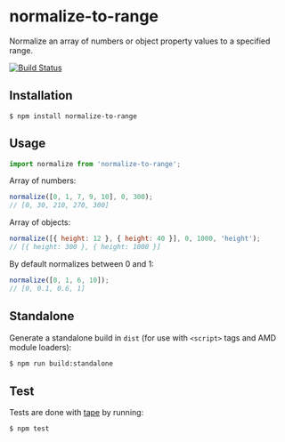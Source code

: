 # normalize-to-range

Normalize an array of numbers or object property values to a specified range.

[![Build Status](https://travis-ci.org/zakangelle/normalize-to-range.svg?branch=master)](https://travis-ci.org/zakangelle/normalize-to-range)

## Installation

```
$ npm install normalize-to-range
```

## Usage

```js
import normalize from 'normalize-to-range';
```

Array of numbers:

```js
normalize([0, 1, 7, 9, 10], 0, 300);
// [0, 30, 210, 270, 300]
```

Array of objects:

```js
normalize([{ height: 12 }, { height: 40 }], 0, 1000, 'height');
// [{ height: 300 }, { height: 1000 }]
```

By default normalizes between 0 and 1:

```js
normalize([0, 1, 6, 10]);
// [0, 0.1, 0.6, 1]
```

## Standalone

Generate a standalone build in `dist` (for use with `<script>` tags and AMD module loaders):

```sh
$ npm run build:standalone
```

## Test
Tests are done with [tape](https://github.com/substack/tape) by running:

```
$ npm test
```
